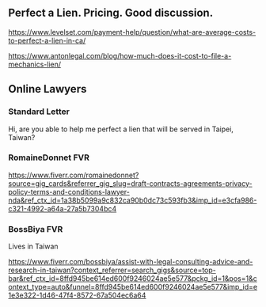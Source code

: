 ## Perfect a Lien. Pricing. Good discussion.

https://www.levelset.com/payment-help/question/what-are-average-costs-to-perfect-a-lien-in-ca/

https://www.antonlegal.com/blog/how-much-does-it-cost-to-file-a-mechanics-lien/

## Online Lawyers

### Standard Letter

Hi, are you able to help me perfect a lien that will be served in Taipei, Taiwan?


### RomaineDonnet FVR

https://www.fiverr.com/romainedonnet?source=gig_cards&referrer_gig_slug=draft-contracts-agreements-privacy-policy-terms-and-conditions-lawyer-nda&ref_ctx_id=1a38b5099a9c832ca90b0dc73c593fb3&imp_id=e3cfa986-c321-4992-a64a-27a5b7304bc4

### BossBiya FVR

Lives in Taiwan

https://www.fiverr.com/bossbiya/assist-with-legal-consulting-advice-and-research-in-taiwan?context_referrer=search_gigs&source=top-bar&ref_ctx_id=8ffd945be614ed600f9246024ae5e577&pckg_id=1&pos=1&context_type=auto&funnel=8ffd945be614ed600f9246024ae5e577&imp_id=e1e3e322-1d46-47f4-8572-67a504ec6a64




